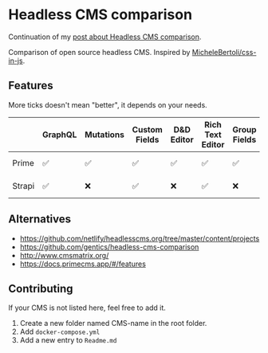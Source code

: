 # Headless CMS comparison

Continuation of my [post about Headless CMS comparison](https://dev.to/stereobooster/headless-graphql-cms-51id).

Comparison of open source headless CMS. Inspired by [MicheleBertoli/css-in-js](https://github.com/MicheleBertoli/css-in-js).

## Features

More ticks doesn't mean "better", it depends on your needs.

|        | GraphQL | Mutations | Custom Fields | D&D Editor | Rich Text Editor | Group Fields | Media Library | Image Manipulation | Image Crops | Asset CDN | Previews | Releases | Localization | Localized fields | Revision history | Webhooks |
| ------ | ------- | --------- | ------------- | ---------- | ---------------- | ------------ | ------------- | ------------------ | ----------- | --------- | -------- | -------- | ------------ | ---------------- | ---------------- | -------- |
| Prime  | ✅      | ✅        | ✅            | ✅         | ✅               | ✅           | 3rd-party     | 3rd-party          | ✅          | 3rd-party | ✅       | ✅       | ✅           | ❌               | ✅               | ✅       |
| Strapi | ✅      | ❌        | ✅            | ❌         | ✅               | ❌           | 3rd-party     | 3rd-party          | ❌          | 3rd-party | ❌       | ❌       | ❌           | ❌               | ❌               | ✅       |

## Alternatives

- https://github.com/netlify/headlesscms.org/tree/master/content/projects
- https://github.com/gentics/headless-cms-comparison
- http://www.cmsmatrix.org/
- https://docs.primecms.app/#/features

## Contributing

If your CMS is not listed here, feel free to add it.

1. Create a new folder named CMS-name in the root folder.
2. Add `docker-compose.yml`
3. Add a new entry to `Readme.md`
